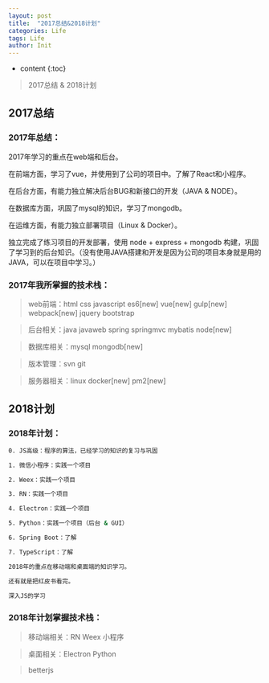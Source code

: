```yaml
---
layout: post
title:  "2017总结&2018计划"
categories: Life
tags: Life
author: Init
---
```


* content
{:toc}

> 2017总结 & 2018计划





## 2017总结

### 2017年总结：

2017年学习的重点在web端和后台。

在前端方面，学习了vue，并使用到了公司的项目中。了解了React和小程序。

在后台方面，有能力独立解决后台BUG和新接口的开发（JAVA & NODE）。

在数据库方面，巩固了mysql的知识，学习了mongodb。

在运维方面，有能力独立部署项目（Linux & Docker）。

独立完成了练习项目的开发部署，使用 node + express + mongodb 构建，巩固了学习到的后台知识。（没有使用JAVA搭建和开发是因为公司的项目本身就是用的JAVA，可以在项目中学习。）

### 2017年我所掌握的技术栈：

> web前端：html css javascript es6[new] vue[new] gulp[new] webpack[new] jquery bootstrap

> 后台相关：java javaweb spring springmvc mybatis node[new]

> 数据库相关：mysql mongodb[new]

> 版本管理：svn git

> 服务器相关：linux docker[new] pm2[new]

## 2018计划

### 2018年计划：

``` sh
0. JS高级：程序的算法，已经学习的知识的复习与巩固

1. 微信小程序：实践一个项目

2. Weex：实践一个项目

3. RN：实践一个项目

4. Electron：实践一个项目

5. Python：实践一个项目（后台 & GUI）

6. Spring Boot：了解

7. TypeScript：了解

2018年的重点在移动端和桌面端的知识学习。

还有就是把红皮书看完。

深入JS的学习

```

### 2018年计划掌握技术栈：

> 移动端相关：RN Weex 小程序

> 桌面相关：Electron Python

> betterjs